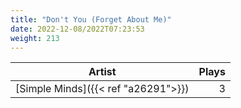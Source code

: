 ```yaml
---
title: "Don't You (Forget About Me)"
date: 2022-12-08/2022T07:23:53
weight: 213
---
```




 Artist | Plays 
----- | -----:
[Simple Minds]({{< ref "a26291">}}) | 3
